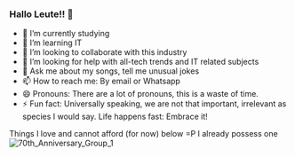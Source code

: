 ### Hallo Leute!! 👋

- 🔭 I’m currently studying
- 🌱 I’m learning IT
- 👯 I’m looking to collaborate with this industry
- 🤔 I’m looking for help with all-tech trends and IT related subjects
- 💬 Ask me about my songs, tell me unusual jokes
- 📫 How to reach me: By email or Whatsapp
- 😄 Pronouns: There are a lot of pronouns, this is a waste of time.
- ⚡ Fun fact: Universally speaking, we are not that important, irrelevant as species I would say. Life happens fast: Embrace it!


Things I love and cannot afford (for now) below =P I already possess one
![70th_Anniversary_Group_1](https://github.com/NandoBaroni/NandoBaroni/assets/169039071/b163bdd4-b25d-411a-a711-06451cf27557)


<!--
**NandoBaroni/NandoBaroni** is a ✨ _special_ ✨ repository because its `README.md` (this file) appears on your GitHub profile.
